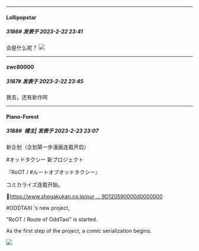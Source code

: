 
*****

####  Lollipopstar  
##### 3186#       发表于 2023-2-22 23:41

会是什么呢？
<img src="https://p.sda1.dev/10/aa25e8c8e09978e927d2e821a554bef0/CMP_20230222233932728.jpg" referrerpolicy="no-referrer">

*****

####  zwc80000  
##### 3187#       发表于 2023-2-22 23:45

我去，还有新作阿


*****

####  Piano-Forest  
##### 3188#         楼主| 发表于 2023-2-23 23:07

新企划（企划第一步漫画连载开启）

#オッドタクシー 新プロジェクト 

『RoOT / #ルートオブオッドタクシー』

コミカライズ连载开始。

🔗[https://www.shogakukan.co.jp/pur ... 9D120590000d0000000](https://www.shogakukan.co.jp/purchase/digital/digital/09D120590000d0000000)

#ODDTAXI 's new project, 

"RoOT / Route of OddTaxi" is started.

As the first step of the project, a comic serialization begins.

<img src="https://p.sda1.dev/10/1fa552436f0593573753897bbb3437b9/20230223_230547.jpg" referrerpolicy="no-referrer">

